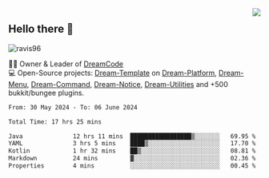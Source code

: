<img align='right' src="https://github-readme-stats.vercel.app/api?username=Ravis96&show_icons=true">

## Hello there 👋
<p align="left"> <img src="https://komarev.com/ghpvc/?username=ravis96&label=Profile%20views&color=0e75b6&style=flat" alt="ravis96" /> </p>

👨‍💻 Owner & Leader of [DreamCode](https://github.com/DreamPoland) <br>
💻 Open-Source projects: [Dream-Template](https://github.com/DreamPoland/dream-template) on [Dream-Platform](https://github.com/DreamPoland/dream-platform), [Dream-Menu](https://github.com/DreamPoland/dream-menu), [Dream-Command](https://github.com/DreamPoland/dream-command), [Dream-Notice](https://github.com/DreamPoland/dream-notice), [Dream-Utilities](https://github.com/DreamPoland/dream-utilities) and +500 bukkit/bungee plugins.

<!--START_SECTION:waka-->

```txt
From: 30 May 2024 - To: 06 June 2024

Total Time: 17 hrs 25 mins

Java              12 hrs 11 mins  █████████████████▒░░░░░░░   69.95 %
YAML              3 hrs 5 mins    ████▒░░░░░░░░░░░░░░░░░░░░   17.70 %
Kotlin            1 hr 32 mins    ██▒░░░░░░░░░░░░░░░░░░░░░░   08.81 %
Markdown          24 mins         ▓░░░░░░░░░░░░░░░░░░░░░░░░   02.36 %
Properties        4 mins          ░░░░░░░░░░░░░░░░░░░░░░░░░   00.45 %
```

<!--END_SECTION:waka-->

